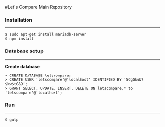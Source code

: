 #Let's Compare Main Repository

### Installation
----
```
$ sudo apt-get install mariadb-server
$ npm install
```

### Database setup
----
**Create database**
```
> CREATE DATABASE letscompare;
> CREATE USER 'letscompare'@'localhost' IDENTIFIED BY '5CgGku&?$kw$tG&9';
> GRANT SELECT, UPDATE, INSERT, DELETE ON letscompare.* to 'letscompare'@'localhost';
```


### Run
----

```
$ gulp
```
